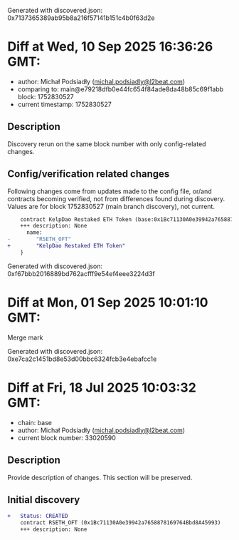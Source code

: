Generated with discovered.json: 0x7137365389ab95b8a216f57141b151c4b0f63d2e

# Diff at Wed, 10 Sep 2025 16:36:26 GMT:

- author: Michał Podsiadły (<michal.podsiadly@l2beat.com>)
- comparing to: main@e79218dfb0e44fc654f84ade8da48b85c69f1abb block: 1752830527
- current timestamp: 1752830527

## Description

Discovery rerun on the same block number with only config-related changes.

## Config/verification related changes

Following changes come from updates made to the config file,
or/and contracts becoming verified, not from differences found during
discovery. Values are for block 1752830527 (main branch discovery), not current.

```diff
    contract KelpDao Restaked ETH Token (base:0x1Bc71130A0e39942a7658878169764Bbd8A45993) {
    +++ description: None
      name:
-        "RSETH_OFT"
+        "KelpDao Restaked ETH Token"
    }
```

Generated with discovered.json: 0xf67bbb2016889bd762acfff9e54ef4eee3224d3f

# Diff at Mon, 01 Sep 2025 10:01:10 GMT:

Merge mark

Generated with discovered.json: 0xe7ca2c1451bd8e53d00bbc6324fcb3e4ebafcc1e

# Diff at Fri, 18 Jul 2025 10:03:32 GMT:

- chain: base
- author: Michał Podsiadły (<michal.podsiadly@l2beat.com>)
- current block number: 33020590

## Description

Provide description of changes. This section will be preserved.

## Initial discovery

```diff
+   Status: CREATED
    contract RSETH_OFT (0x1Bc71130A0e39942a7658878169764Bbd8A45993)
    +++ description: None
```

